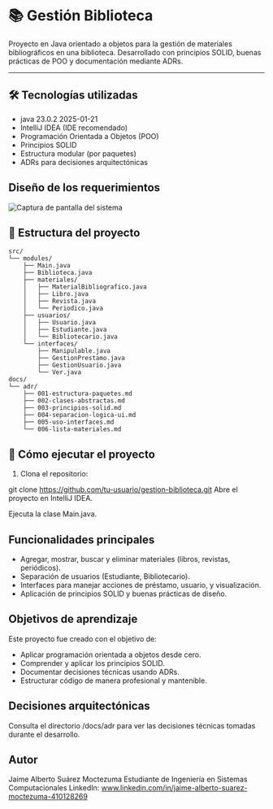 # 📚 Gestión Biblioteca

Proyecto en Java orientado a objetos para la gestión de materiales bibliográficos en una biblioteca. Desarrollado con principios SOLID, buenas prácticas de POO y documentación mediante ADRs.

---

## 🛠️ Tecnologías utilizadas

- java 23.0.2 2025-01-21
- IntelliJ IDEA (IDE recomendado)
- Programación Orientada a Objetos (POO)
- Principios SOLID
- Estructura modular (por paquetes)
- ADRs para decisiones arquitectónicas

## Diseño de los requerimientos

![Captura de pantalla del sistema](diseñoRequerimientos.jpg)


## 📂 Estructura del proyecto

```plaintext
src/
└── modules/
    ├── Main.java
    ├── Biblioteca.java
    ├── materiales/
    │   ├── MaterialBibliografico.java
    │   ├── Libro.java
    │   ├── Revista.java
    │   └── Periodico.java
    ├── usuarios/
    │   ├── Usuario.java
    │   ├── Estudiante.java
    │   └── Bibliotecario.java
    └── interfaces/
        ├── Manipulable.java
        ├── GestionPrestamo.java
        ├── GestionUsuario.java
        └── Ver.java
docs/
└── adr/
    ├── 001-estructura-paquetes.md
    ├── 002-clases-abstractas.md
    ├── 003-principios-solid.md
    ├── 004-separacion-logica-ui.md
    ├── 005-uso-interfaces.md
    └── 006-lista-materiales.md
```
## 🚀 Cómo ejecutar el proyecto

1. Clona el repositorio:

git clone https://github.com/tu-usuario/gestion-biblioteca.git
Abre el proyecto en IntelliJ IDEA.

Ejecuta la clase Main.java.

## Funcionalidades principales
- Agregar, mostrar, buscar y eliminar materiales (libros, revistas, periódicos).
- Separación de usuarios (Estudiante, Bibliotecario).
- Interfaces para manejar acciones de préstamo, usuario, y visualización.
- Aplicación de principios SOLID y buenas prácticas de diseño.

## Objetivos de aprendizaje
Este proyecto fue creado con el objetivo de:

- Aplicar programación orientada a objetos desde cero.
- Comprender y aplicar los principios SOLID.
- Documentar decisiones técnicas usando ADRs.
- Estructurar código de manera profesional y mantenible.

## Decisiones arquitectónicas
Consulta el directorio /docs/adr para ver las decisiones técnicas tomadas durante el desarrollo.

## Autor
Jaime Alberto Suárez Moctezuma
Estudiante de Ingeniería en Sistemas Computacionales
LinkedIn: www.linkedin.com/in/jaime-alberto-suarez-moctezuma-410128269
